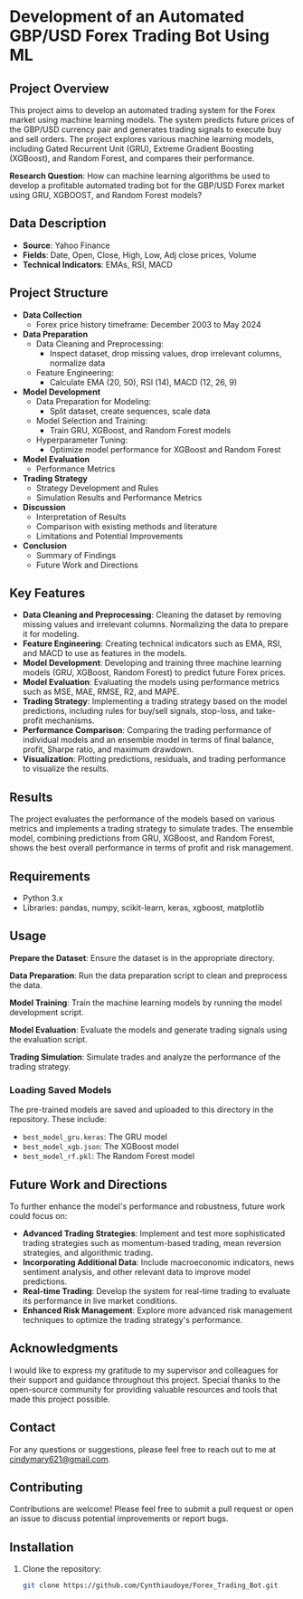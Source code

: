 # Development of an Automated GBP/USD Forex Trading Bot Using ML

## Project Overview

This project aims to develop an automated trading system for the Forex market using machine learning models. The system predicts future prices of the GBP/USD currency pair and generates trading signals to execute buy and sell orders. The project explores various machine learning models, including Gated Recurrent Unit (GRU), Extreme Gradient Boosting (XGBoost), and Random Forest, and compares their performance.

**Research Question**: How can machine learning algorithms be used to develop a profitable automated trading bot for the GBP/USD Forex market using GRU, XGBOOST, and Random Forest models?

## Data Description
- **Source**: Yahoo Finance
- **Fields**: Date, Open, Close, High, Low, Adj close prices, Volume
- **Technical Indicators**: EMAs, RSI, MACD

## Project Structure

- **Data Collection**
  - Forex price history timeframe: December 2003 to May 2024
- **Data Preparation**
  - Data Cleaning and Preprocessing:
    - Inspect dataset, drop missing values, drop irrelevant columns, normalize data
  - Feature Engineering:
    - Calculate EMA (20, 50), RSI (14), MACD (12, 26, 9)
- **Model Development**
  - Data Preparation for Modeling:
    - Split dataset, create sequences, scale data
  - Model Selection and Training:
    - Train GRU, XGBoost, and Random Forest models
  - Hyperparameter Tuning:
    - Optimize model performance for XGBoost and Random Forest
- **Model Evaluation**
  - Performance Metrics
- **Trading Strategy**
  - Strategy Development and Rules
  - Simulation Results and Performance Metrics
- **Discussion**
  - Interpretation of Results
  - Comparison with existing methods and literature
  - Limitations and Potential Improvements
- **Conclusion**
  - Summary of Findings
  - Future Work and Directions

## Key Features

- **Data Cleaning and Preprocessing**: Cleaning the dataset by removing missing values and irrelevant columns. Normalizing the data to prepare it for modeling.
- **Feature Engineering**: Creating technical indicators such as EMA, RSI, and MACD to use as features in the models.
- **Model Development**: Developing and training three machine learning models (GRU, XGBoost, Random Forest) to predict future Forex prices.
- **Model Evaluation**: Evaluating the models using performance metrics such as MSE, MAE, RMSE, R2, and MAPE.
- **Trading Strategy**: Implementing a trading strategy based on the model predictions, including rules for buy/sell signals, stop-loss, and take-profit mechanisms.
- **Performance Comparison**: Comparing the trading performance of individual models and an ensemble model in terms of final balance, profit, Sharpe ratio, and maximum drawdown.
- **Visualization**: Plotting predictions, residuals, and trading performance to visualize the results.

## Results

The project evaluates the performance of the models based on various metrics and implements a trading strategy to simulate trades. The ensemble model, combining predictions from GRU, XGBoost, and Random Forest, shows the best overall performance in terms of profit and risk management.

## Requirements

- Python 3.x
- Libraries: pandas, numpy, scikit-learn, keras, xgboost, matplotlib

## Usage

**Prepare the Dataset**: Ensure the dataset is in the appropriate directory.

**Data Preparation**: Run the data preparation script to clean and preprocess the data.

**Model Training**: Train the machine learning models by running the model development script.

**Model Evaluation**: Evaluate the models and generate trading signals using the evaluation script.

**Trading Simulation**: Simulate trades and analyze the performance of the trading strategy.

### Loading Saved Models

The pre-trained models are saved and uploaded to this directory in the repository. These include:

- `best_model_gru.keras`: The GRU model
- `best_model_xgb.json`: The XGBoost model
- `best_model_rf.pkl`: The Random Forest model

## Future Work and Directions

To further enhance the model's performance and robustness, future work could focus on:

- **Advanced Trading Strategies**: Implement and test more sophisticated trading strategies such as momentum-based trading, mean reversion strategies, and algorithmic trading.
- **Incorporating Additional Data**: Include macroeconomic indicators, news sentiment analysis, and other relevant data to improve model predictions.
- **Real-time Trading**: Develop the system for real-time trading to evaluate its performance in live market conditions.
- **Enhanced Risk Management**: Explore more advanced risk management techniques to optimize the trading strategy's performance.

## Acknowledgments

I would like to express my gratitude to my supervisor and colleagues for their support and guidance throughout this project. Special thanks to the open-source community for providing valuable resources and tools that made this project possible.

## Contact

For any questions or suggestions, please feel free to reach out to me at cindymary621@gmail.com.

## Contributing

Contributions are welcome! Please feel free to submit a pull request or open an issue to discuss potential improvements or report bugs.

## Installation

1. Clone the repository:
   ```sh
   git clone https://github.com/Cynthiaudoye/Forex_Trading_Bot.git
